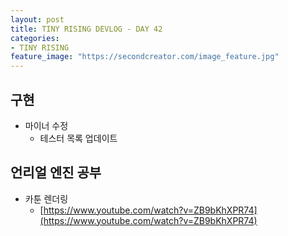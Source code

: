 ```yaml
---
layout: post
title: TINY RISING DEVLOG - DAY 42
categories:
- TINY RISING
feature_image: "https://secondcreator.com/image_feature.jpg"
---
```


## 구현
- 마이너 수정
  - 테스터 목록 업데이트

## 언리얼 엔진 공부
- 카툰 렌더링
  - [https://www.youtube.com/watch?v=ZB9bKhXPR74](https://www.youtube.com/watch?v=ZB9bKhXPR74)
